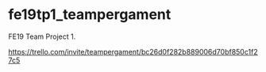 # fe19tp1_teampergament
FE19 Team Project 1. 

https://trello.com/invite/teampergament/bc26d0f282b889006d70bf850c1f27c5
